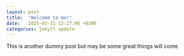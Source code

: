 ```yaml
---
layout: post
title:  "Welcome to me!"
date:   2025-03-11 12:27:06 +0100
categories: jekyll update
---
```


This is another dummy post but may be some great things will come